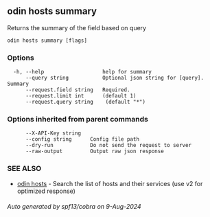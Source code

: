 ## odin hosts summary

Returns the summary of the field based on query

```
odin hosts summary [flags]
```

### Options

```
  -h, --help                   help for summary
      --query string           Optional json string for [query]. Summary
      --request.field string   Required. 
      --request.limit int      (default 1)
      --request.query string    (default "*")
```

### Options inherited from parent commands

```
      --X-API-Key string   
      --config string      Config file path
      --dry-run            Do not send the request to server
      --raw-output         Output raw json response
```

### SEE ALSO

* [odin hosts](odin_hosts.md)	 - Search the list of hosts and their services (use v2 for optimized response)

###### Auto generated by spf13/cobra on 9-Aug-2024
